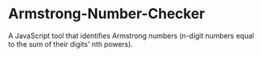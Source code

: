 # Armstrong-Number-Checker
A JavaScript tool that identifies Armstrong numbers (n-digit numbers equal to the sum of their digits' nth powers).
